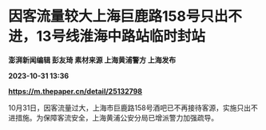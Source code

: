 # 因客流量较大上海巨鹿路158号只出不进，13号线淮海中路站临时封站
**澎湃新闻编辑 彭友琦 素材来源 上海黄浦警方 上海发布**

**2023-10-31 13:36**

**https://m.thepaper.cn/detail/25132798**

10月31日，因客流量过大，上海市巨鹿路158号酒吧已不再接待客源，实施只出不进措施。为保障客流安全，上海黄浦公安分局已增派警力加强疏导。
